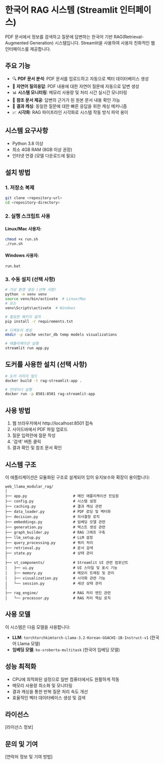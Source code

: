 # 한국어 RAG 시스템 (Streamlit 인터페이스)

PDF 문서에서 정보를 검색하고 질문에 답변하는 한국어 기반 RAG(Retrieval-Augmented Generation) 시스템입니다. Streamlit을 사용하여 사용자 친화적인 웹 인터페이스를 제공합니다.

## 주요 기능

- 🔍 **PDF 문서 분석**: PDF 문서를 업로드하고 자동으로 벡터 데이터베이스 생성
- 💬 **자연어 질의응답**: PDF 내용에 대한 자연어 질문에 자동으로 답변 생성
- 📊 **시스템 모니터링**: 메모리 사용량 및 처리 시간 실시간 모니터링
- 📝 **참조 문서 제공**: 답변의 근거가 된 원본 문서 내용 확인 가능
- 🔄 **결과 캐싱**: 동일한 질문에 대한 빠른 응답을 위한 캐싱 메커니즘
- 📈 **시각화**: RAG 파이프라인 시각화로 시스템 작동 방식 파악 용이

## 시스템 요구사항

- Python 3.8 이상
- 최소 4GB RAM (8GB 이상 권장)
- 인터넷 연결 (모델 다운로드에 필요)

## 설치 방법

### 1. 저장소 복제

```bash
git clone <repository-url>
cd <repository-directory>
```

### 2. 실행 스크립트 사용

#### Linux/Mac 사용자:
```bash
chmod +x run.sh
./run.sh
```

#### Windows 사용자:
```
run.bat
```

### 3. 수동 설치 (선택 사항)

```bash
# 가상 환경 생성 (선택 사항)
python -m venv venv
source venv/bin/activate  # Linux/Mac
# 또는
venv\Scripts\activate  # Windows

# 필요한 패키지 설치
pip install -r requirements.txt

# 디렉토리 생성
mkdir -p cache vector_db temp models visualizations

# 애플리케이션 실행
streamlit run app.py
```

## 도커를 사용한 설치 (선택 사항)

```bash
# 도커 이미지 빌드
docker build -t rag-streamlit-app .

# 컨테이너 실행
docker run -p 8501:8501 rag-streamlit-app
```

## 사용 방법

1. 웹 브라우저에서 http://localhost:8501 접속
2. 사이드바에서 PDF 파일 업로드
3. 질문 입력란에 질문 작성
4. '검색' 버튼 클릭
5. 결과 확인 및 참조 문서 확인

## 시스템 구조

이 애플리케이션은 모듈화된 구조로 설계되어 있어 유지보수와 확장이 용이합니다:

```
web_llama_modular_rag/
│
├── app.py                     # 메인 애플리케이션 진입점
├── config.py                  # 시스템 설정
├── caching.py                 # 결과 캐싱 관련
├── data_loader.py             # PDF 로딩 및 벡터화
├── decision.py                # 의사결정 로직
├── embeddings.py              # 임베딩 모델 관련
├── generation.py              # 텍스트 생성 관련
├── graph_builder.py           # RAG 그래프 구축
├── llm_setup.py               # LLM 설정
├── query_processing.py        # 쿼리 처리
├── retrieval.py               # 문서 검색
├── state.py                   # 상태 관리
│
├── st_components/             # Streamlit UI 관련 컴포넌트
│   ├── ui.py                  # UI 스타일 및 표시 기능
│   ├── memory.py              # 메모리 트래킹 및 관리
│   ├── visualization.py       # 시각화 관련 기능
│   └── session.py             # 세션 상태 관리
│
├── rag_engine/                # RAG 처리 엔진 관련
│   └── processor.py           # RAG 처리 핵심 로직
```

## 사용 모델

이 시스템은 다음 모델을 사용합니다:

- **LLM**: `torchtorchkimtorch-Llama-3.2-Korean-GGACHI-1B-Instruct-v1` (한국어 Llama 모델)
- **임베딩 모델**: `ko-sroberta-multitask` (한국어 임베딩 모델)

## 성능 최적화

- CPU에 최적화된 설정으로 일반 컴퓨터에서도 원활하게 작동
- 메모리 사용량 최소화 및 모니터링
- 결과 캐싱을 통한 반복 질문 처리 속도 개선
- 효율적인 벡터 데이터베이스 생성 및 검색

## 라이선스

[라이선스 정보]

## 문의 및 기여

[연락처 정보 및 기여 방법]
